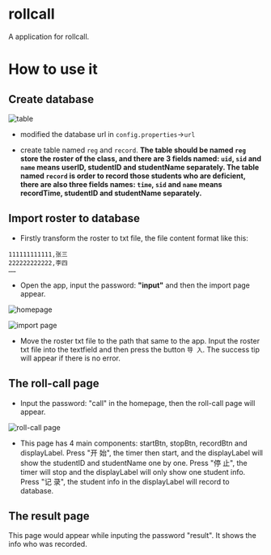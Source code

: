 # rollcall

A application for rollcall.

# How to use it

## Create database

![table](https://user-images.githubusercontent.com/26559141/46590296-c0c09180-cae4-11e8-8b3d-8b4bcb925064.png)

- modified the database url in `config.properties`->`url`

- create table named `reg` and `record`. 
**The table should be named `reg` store the roster of the class, and there are 3 fields named: `uid`, `sid` and `name` means userID, studentID and studentName separately. The table named `record` is order to record those students who are deficient, there are also three fields names: `time`, `sid` and `name` means recordTime, studentID and studentName separately.**

## Import roster to database

- Firstly transform the roster to txt file, the file content format like this:
```
111111111111,张三
222222222222,李四
……
```

- Open the app, input the password: **"input"** and then the import page appear.

![homepage](https://user-images.githubusercontent.com/26559141/46590514-704a3380-cae6-11e8-9058-19b5857b0c8f.png)

![import page](https://user-images.githubusercontent.com/26559141/46590514-704a3380-cae6-11e8-9058-19b5857b0c8f.png)

- Move the roster txt file to the path that same to the app. Input the roster txt file into the textfield and then press the button `导 入`. The success tip will appear if there is no error.

## The roll-call page

- Input the password: "call" in the homepage, then the roll-call page will appear.

![roll-call page](https://user-images.githubusercontent.com/26559141/46591290-48f66500-caec-11e8-890c-2d612baae0be.png)

- This page has 4 main components: startBtn, stopBtn, recordBtn and displayLabel. Press "开 始", the timer then start, and the displayLabel will show the studentID and studentName one by one. Press "停 止", the timer will stop and the displayLabel will only show one student info. Press "记 录", the student info in the displayLabel will record to database.

## The result page

This page would appear while inputing the password "result". It shows the info who was recorded.
